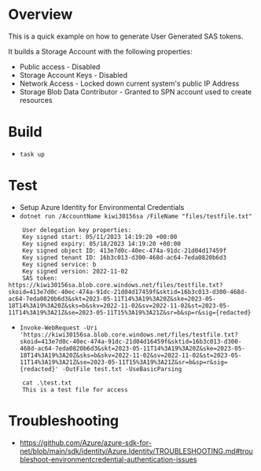 # Overview
This is a quick example on how to generate User Generated SAS tokens. 

It builds a Storage Account with the following properties:
* Public access                      - Disabled
* Storage Account Keys               - Disabled
* Network Access                     - Locked down current system's public IP Address
* Storage Blob Data Contributor      - Granted to SPN account used to create resources

# Build
* `task up`

# Test
* Setup Azure Identity for Environmental Credentials
* `dotnet run /AccountName kiwi30156sa /FileName "files/testfile.txt"`
```
    User delegation key properties:
    Key signed start: 05/11/2023 14:19:20 +00:00
    Key signed expiry: 05/18/2023 14:19:20 +00:00
    Key signed object ID: 413e7d0c-40ec-474a-91dc-21d04d17459f
    Key signed tenant ID: 16b3c013-d300-468d-ac64-7eda0820b6d3
    Key signed service: b
    Key signed version: 2022-11-02
    SAS token: https://kiwi30156sa.blob.core.windows.net/files/testfile.txt?skoid=413e7d0c-40ec-474a-91dc-21d04d17459f&sktid=16b3c013-d300-468d-ac64-7eda0820b6d3&skt=2023-05-11T14%3A19%3A20Z&ske=2023-05-18T14%3A19%3A20Z&sks=b&skv=2022-11-02&sv=2022-11-02&st=2023-05-11T14%3A19%3A21Z&se=2023-05-11T15%3A19%3A21Z&sr=b&sp=r&sig={redacted}
```
* `Invoke-WebRequest -Uri 'https://kiwi30156sa.blob.core.windows.net/files/testfile.txt?skoid=413e7d0c-40ec-474a-91dc-21d04d16459f&sktid=16b3c013-d300-468d-ac64-7eda0820b6d3&skt=2023-05-11T14%3A19%3A20Z&ske=2023-05-18T14%3A19%3A20Z&sks=b&skv=2022-11-02&sv=2022-11-02&st=2023-05-11T14%3A19%3A21Z&se=2023-05-11T15%3A19%3A21Z&sr=b&sp=r&sig={redacted}' -OutFile test.txt -UseBasicParsing`
```
    cat .\test.txt
    This is a test file for access
```

# Troubleshooting
* https://github.com/Azure/azure-sdk-for-net/blob/main/sdk/identity/Azure.Identity/TROUBLESHOOTING.md#troubleshoot-environmentcredential-authentication-issues

